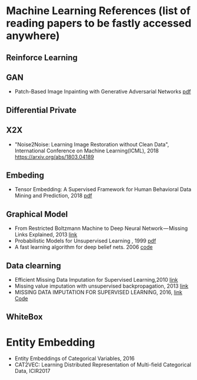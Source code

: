 # Machine Learning References (list of reading papers to be fastly accessed anywhere)

## Reinforce Learning

##  GAN
- Patch-Based Image Inpainting with Generative Adversarial Networks [pdf](https://arxiv.org/abs/1803.07422)
## Differential Private

## X2X
- "Noise2Noise: Learning Image Restoration without Clean Data", International Conference on Machine Learning(ICML), 2018 https://arxiv.org/abs/1803.04189

## Embeding
- Tensor Embedding: A Supervised Framework for Human Behavioral Data Mining and Prediction, 2018 [pdf](http://arxiv.org/abs/1808.10867v1)

## Graphical Model

- From Restricted Boltzmann Machine to Deep Neural Network — Missing Links Explained, 2013 [link](https://medium.com/lex-parsimoniae/from-restricted-boltzmann-machine-to-deep-neural-network-missing-links-explained-1a64a3c004f1)
- Probabilistic Models for Unsupervised Learning , 1999 [pdf](http://mlg.eng.cam.ac.uk/zoubin/nipstut.pdf)
- A fast learning algorithm for deep belief nets. 2006 [code](https://github.com/albertbup/deep-belief-network) 

## Data clearning 
- Efficient Missing Data Imputation for Supervised Learning,2010 [link](https://arxiv.org/abs/1610.09075)
- Missing value imputation with unsupervised backpropagation, 2013 [link](https://arxiv.org/abs/1312.5394)
- MISSING DATA IMPUTATION FOR SUPERVISED LEARNING, 2016, [link](https://arxiv.org/pdf/1610.09075.pdf) [Code](https://github.com/andirs/impyte)

## WhiteBox

# Entity Embedding
- Entity Embeddings of Categorical Variables, 2016
- CAT2VEC: Learning Distributed Representation of Multi-field Categorical Data, ICIR2017
